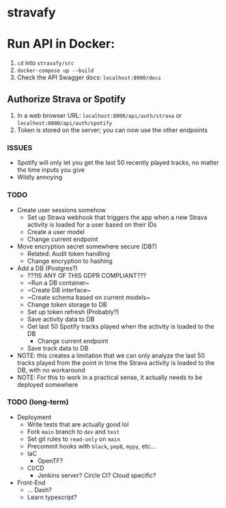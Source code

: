# stravafy

# Run API in Docker:
1. `cd` into `stravafy/src`
2. `docker-compose up --build`
3. Check the API Swagger docs: `localhost:8000/docs`


## Authorize Strava or Spotify
1. In a web browser URL: `localhost:8000/api/auth/strava` or `localhost:8000/api/auth/spotify`
2. Token is stored on the server; you can now use the other endpoints



### ISSUES
* Spotify will only let you get the last 50 recently played tracks, no matter the time inputs you give
* Wildly annoying

### TODO
* Create user sessions somehow
    * Set up Strava webhook that triggers the app when a new Strava activity is loaded for a user based on their IDs
    * Create a user model
    * Change current endpoint
* Move encryption secret somewhere secure (DB?)
    * Related: Audit token handling
    * Change encryption to hashing
* Add a DB (Postgres?)
    * ???IS ANY OF THIS GDPR COMPLIANT???
    * ~Run a DB container~
    * ~Create DB interface~
    * ~Create schema based on current models~
    * Change token storage to DB
    * Set up token refresh (Probably?)
    * Save activity data to DB
    * Get last 50 Spotify tracks played when the activity is loaded to the DB
        * Change current endpoint
    * Save track data to DB
* NOTE: this creates a limitation that we can only analyze the last 50 tracks played from the point in time the Strava activity is loaded to the DB, with no workaround
* NOTE: For this to work in a practical sense, it actually needs to be deployed somewhere


### TODO (long-term)
* Deployment
    * Write tests that are actually good lol
    * Fork `main` branch to `dev` and `test`
    * Set git rules to `read-only` on `main`
    * Precommit hooks with `black`, `pep8`, `mypy`, etc...
    * IaC
        * OpenTF?
    * CI/CD
        * Jenkins server? Circle CI? Cloud specific?
* Front-End
    * ... Dash?
    * Learn typescript?

